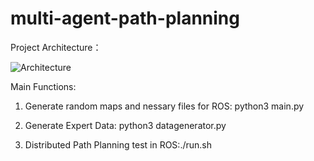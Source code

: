 # multi-agent-path-planning

Project Architecture：

![Architecture](https://github.com/linqq19/multi-agent-path-planning/assets/54255402/e698c6f6-a7fd-4176-a499-9117c22da028)

Main Functions:

1. Generate random maps and nessary files for ROS: python3 main.py

2. Generate Expert Data: python3 datagenerator.py
   
3. Distributed Path Planning test  in ROS:./run.sh

